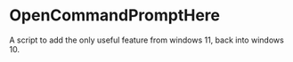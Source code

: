 # OpenCommandPromptHere
A script to add the only useful feature from windows 11, back into windows 10.
